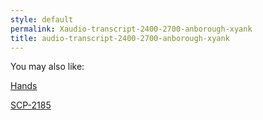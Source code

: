 ```yaml
---
style: default
permalink: Xaudio-transcript-2400-2700-anborough-xyank
title: audio-transcript-2400-2700-anborough-xyank
---
```

You may also like:

[Hands](http://scp-wiki.net/hands)

[SCP-2185](http://scp-wiki.net/scp-2185)
